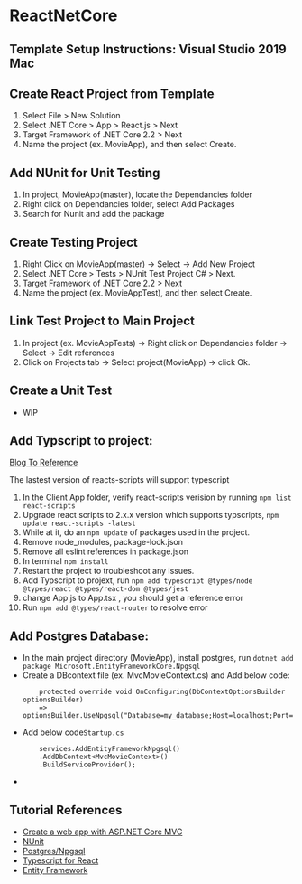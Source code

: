 # ReactNetCore


## Template Setup Instructions: Visual Studio 2019 Mac

## Create React Project from Template 
1. Select File > New Solution
2. Select .NET Core > App > React.js > Next
3. Target Framework of .NET Core 2.2 > Next
4. Name the project (ex. MovieApp), and then select Create.

## Add NUnit for Unit Testing
1. In project, MovieApp(master), locate the Dependancies folder
2. Right click on Dependancies folder, select Add Packages
3. Search for Nunit and add the package

## Create Testing Project
1. Right Click on MovieApp(master) -> Select -> Add New Project
2. Select .NET Core > Tests > NUnit Test Project C# > Next.
3. Target Framework of .NET Core 2.2 > Next
4.  Name the project (ex. MovieAppTest), and then select Create.

## Link Test Project to Main Project
1. In project (ex. MovieAppTests) -> Right click on Dependancies folder -> Select -> Edit references
2. Click on Projects tab -> Select project(MovieApp) ->  click Ok.

## Create a Unit Test
- WIP

## Add Typscript to project:
[Blog To Reference ](https://jonhilton.net/new-aspnet-core-react-project/)

The lastest version of reacts-scripts will support typescript
1. In the Client App folder, verify react-scripts verision by running `npm list react-scripts`
2. Upgrade react scripts to 2.x.x version which supports typscripts, `npm update react-scripts -latest`
3. While at it, do an `npm update` of packages used in the project.
3. Remove node_modules, package-lock.json
4. Remove all eslint references in package.json
5. In terminal `npm install`
6. Restart the project to troubleshoot any issues.
7. Add Typscript to projext, run `npm add typescript @types/node @types/react @types/react-dom @types/jest`
8. change App.js to App.tsx , you should get a reference error
9. Run `npm add @types/react-router` to resolve error

## Add Postgres Database:
- In the main project directory (MovieApp), install postgres, run `dotnet add package Microsoft.EntityFrameworkCore.Npgsql`
- Create a DBcontext file (ex. MvcMovieContext.cs) and Add below code:
    ```
        protected override void OnConfiguring(DbContextOptionsBuilder optionsBuilder)
        => optionsBuilder.UseNpgsql("Database=my_database;Host=localhost;Port=5432");
    ```
- Add below code`Startup.cs`
    ```
        services.AddEntityFrameworkNpgsql()
        .AddDbContext<MvcMovieContext>()
        .BuildServiceProvider();

    ```
- 

## Tutorial References
- [Create a web app with ASP.NET Core MVC](https://docs.microsoft.com/en-us/aspnet/core/tutorials/first-mvc-app/?view=aspnetcore-3.0)
- [NUnit](https://docs.microsoft.com/en-us/dotnet/core/testing/unit-testing-with-nunit)
- [Postgres/Npgsql](http://www.npgsql.org/efcore/index.html)
- [Typescript for React](https://jonhilton.net/new-aspnet-core-react-project/)
- [Entity Framework]()
